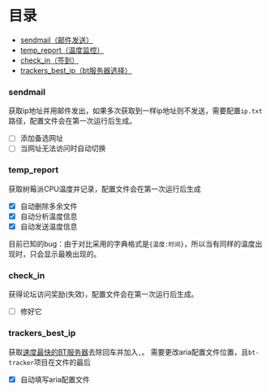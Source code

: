 # 目录
* [sendmail（邮件发送）](#sendmail)
* [temp_report（温度监控）](#temp_report)
* [check_in（签到）](#check_in)
* [trackers_best_ip（bt服务器选择）](#trackers_best_ip)
### sendmail
获取ip地址并用邮件发出，如果多次获取到一样ip地址则不发送，需要配置`ip.txt`路径，配置文件会在第一次运行后生成。

- [ ] 添加备选网址
- [ ] 当网址无法访问时自动切换

### temp_report
获取树莓派CPU温度并记录，配置文件会在第一次运行后生成
- [x] 自动删除多余文件
- [x] 自动分析温度信息
- [x] 自动发送温度信息

目前已知的bug：由于对比采用的字典格式是`{温度:时间}`，所以当有同样的温度出现时，只会显示最晚出现的。

### check_in
获得论坛访问奖励(失效)，配置文件会在第一次运行后生成。
- [ ] 修好它

### trackers_best_ip
获取[速度最快的BT服务器](https://github.com/ngosang/trackerslist)去除回车并加入`,`。
需要更改aria配置文件位置，且`bt-tracker`项目在文件的最后
- [x] 自动填写aria配置文件
